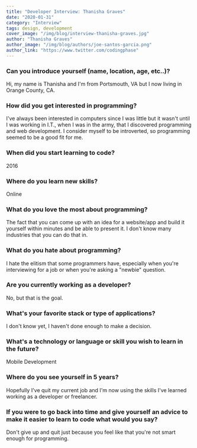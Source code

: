 ```yaml
---
title: "Developer Interview: Thanisha Graves"
date: "2020-01-31"
category: "Interview"
tags: design, development
cover_image: "/img/blog/interview-thanisha-graves.jpg"
author: "Thanisha Graves"
author_image: "/img/blog/authors/joe-santos-garcia.png"
author_link: "https://www.twitter.com/codingphase"
---
```


### Can you introduce yourself (name, location, age, etc..)?

Hi, my name is Thanisha and I'm from Portsmouth, VA but I now living in Orange County, CA.

### How did you get interested in programming?

I've always been interested in computers since I was little but it wasn't until I was working in I.T., when I was in the army, that I discovered programming and web development. I consider myself to be introverted, so programming seemed to be a good fit for me.

### When did you start learning to code?

2016

### Where do you learn new skills?

Online

### What do you love the most about programming?

The fact that you can come up with an idea for a website/app and build it yourself within minutes and be able to present it. I don't know many industries that you can do that in.

### What do you hate about programming?

I hate the elitism that some programmers have, especially when you're interviewing for a job or when you're asking a "newbie" question.

### Are you currently working as a developer?

No, but that is the goal.

### What's your favorite stack or type of applications?

I don't know yet, I haven't done enough to make a decision.

### What's a technology or language or skill you wish to learn in the future?

Mobile Development

### Where do you see yourself in 5 years?

Hopefully I've quit my current job and I'm now using the skills I've learned working as a developer or freelancer.

### If you were to go back into time and give yourself an advice to make it easier to learn to code what would you say?

Don't give up and quit just because you feel like that you're not smart enough for programming.
